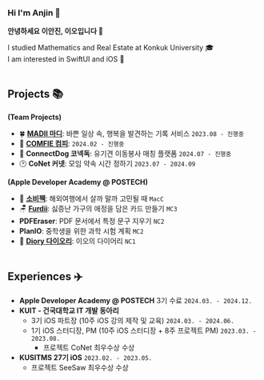 ### Hi I'm Anjin 👋

**안녕하세요 이안진, 이오입니다 🐧**

I studied Mathematics and Real Estate at Konkuk University 🎓<br>
I am interested in SwiftUI and iOS 🍎
<br><br>

## Projects 📚
**(Team Projects)**
- 🍀 [**MADII 마디**](https://github.com/9uttery/MADII-iOS): 바쁜 일상 속, 행복을 발견하는 기록 서비스 `2023.08 - 진행중`
- 👀 [**COMFIE 컴피**](https://github.com/HorangITBeanS/COMFIE-iOS): `2024.02 - 진행중`
- 🐶 **ConnectDog 코넥독**: 유기견 이동봉사 매칭 플랫폼 `2024.07 - 진행중`
- 🕑 **CoNet 커넷**: 모임 약속 시간 정하기 `2023.07 - 2024.09`

**(Apple Developer Academy @ POSTECH)**
- 💸 [**소비짹**](https://github.com/DeveloperAcademy-POSTECH/2024-MacC-A10-Akdong-Cookiez): 해외여행에서 살까 말까 고민될 때 `MacC`
- 🪑 [**Furdii**](https://github.com/DeveloperAcademy-POSTECH/2024-MC3-A01-WBIJI): 싫증난 가구의 애정을 담은 카드 만들기 `MC3`
- **PDFEraser**: PDF 문서에서 특정 문구 지우기 `NC2`
- **PlanIO**: 중학생을 위한 과학 시험 계획 `MC2`
- 🐥 [**Diory 다이오리**](https://github.com/anjiniii/NC1-Diory): 이오의 다이어리 `NC1`
<br><br>

## Experiences ✈️
- **Apple Developer Academy @ POSTECH** 3기 수료 `2024.03. - 2024.12.`
- **KUIT - 건국대학교 IT 개발 동아리**
  - 3기 iOS 파트장 (10주 iOS 강의 제작 및 교육) `2024.03. - 2024.06.`
  - 1기 iOS 스터디장, PM (10주 iOS 스터디장 + 8주 프로젝트 PM) `2023.03. - 2023.08.`
    - 프로젝트 CoNet 최우수상 수상
- **KUSITMS 27기 iOS** `2023.02. - 2023.05.`
  - 프로젝트 SeeSaw 최우수상 수상





<!--

### Experiences
- **Apple Developer Academy @ POSTECH** 3기 수료 `2024.03. - 2024.12.`
  - 이오의 이오이오: Swift 공부 스터디
  
- **KUIT - 건국대학교 IT 개발 동아리**
  - 3기 iOS 파트장 (10주 iOS 강의 제작 및 교육) `2024.03. - 2024.06.`
  - 1기 iOS 스터디장, PM (10주 iOS 스터디장 + 8주 프로젝트 PM) `2023.03. - 2023.08.`
 
- **KUSITMS iOS** `2023.02. - 2023.05.`
  - 동아ST MEDIFLIX 관리자 페이지 (기업과제)
  - SeeSaw, 건강 정보를 활용해 내 몸을 돌아보는 서비스 (27기 밋업데이 최우수상)
  
- **Apple Developer Academy @ POSTECH**  `2024.03.04. - 12.13. [9개월]`
  - MacC [소비짹](https://github.com/DeveloperAcademy-POSTECH/2024-MacC-A10-Akdong-Cookiez): 해외여행에서 살까 말까 고민될 때,
  - MC3 [Furdii](https://github.com/DeveloperAcademy-POSTECH/2024-MC3-A01-WBIJI): 싫증난 가구의 애정을 담은 카드 만들기
  - NC2 PDFEraser: PDF 문서에서 특정 문구 지우기
  - MC2 PlanIO: 중학생을 위한 과학 시험 계획
  - NC1 [Diory 다이오리](https://github.com/anjiniii/NC1-Diory): 이오의 다이어리
  - Activities
    - 스터디 이오의 이오이오
    - Academy Tech Forum Maintainer
- Madii

## 🐥 Experiences

### Apple Developer Academy @ POSTECH
`2024.03.04. - 12.13. [9개월]`

- Challenges
  - NC1 Diory 다이오리: 이오의 다이어리
  - MC2 PlanIO: 중학생을 위한 과학 시험 계획
  - NC2 PDFEraser: PDF 문서에서 특정 문구 지우기
  - MC3 Furdii: 싫증난 가구의 애정을 담은 카드 만들기
  - Macro 소비짹: 해외여행에서 살까 말까 고민될 때,

- Activities
  - 스터디 이오의 이오이오
  - Academy Tech Forum Maintainer
  - 

### KUIT iOS 파트장


### 


[![Anurag's GitHub stats](https://github-readme-stats.vercel.app/api?username=anjiniii)](https://github.com/anuraghazra/github-readme-stats)

### :computer: Tech
iOS

![Xcode](https://img.shields.io/badge/Xcode-007ACC?style=flat-square&logo=Xcode&logoColor=white)
![Swift](https://img.shields.io/badge/Swift-F54A2A?style=flat-square&logo=swift&logoColor=white)
![SwiftUI](https://img.shields.io/badge/SwiftUI-FF7F50?style=flat-square&logo=swift&logoColor=white)
![AlamoFire](https://img.shields.io/badge/Alamofire-DB5C3F?style=flat-square&logo=swift&logoColor=white)
![KeychainSwift](https://img.shields.io/badge/KeychainSwift-5F5EFF?style=flat-square&logo=swift&logoColor=white) 
![HealthKit](https://img.shields.io/badge/HealthKit-86D8D9?style=flat-square&logo=swift&logoColor=white)

Co-working Tool

![Notion](https://img.shields.io/badge/Notion-%23000000.svg?style=flat-square&logo=notion&logoColor=white)
![Jira](https://img.shields.io/badge/Jira-%230A0FFF.svg?style=flat-square&logo=jira&logoColor=white)
![Postman](https://img.shields.io/badge/Postman-FF6C37?style=flat-square&logo=postman&logoColor=white)
![Slack](https://img.shields.io/badge/Slack-4A154B?style=flat-square&logo=slack&logoColor=white)



**anjiniii/anjiniii** is a ✨ _special_ ✨ repository because its `README.md` (this file) appears on your GitHub profile.

Here are some ideas to get you started:

- 🔭 I’m currently working on ...
- 🌱 I’m currently learning ...
- 👯 I’m looking to collaborate on ...
- 🤔 I’m looking for help with ...
- 💬 Ask me about ...
- 📫 How to reach me: ...
- 😄 Pronouns: ...
- ⚡ Fun fact: ...
-->
